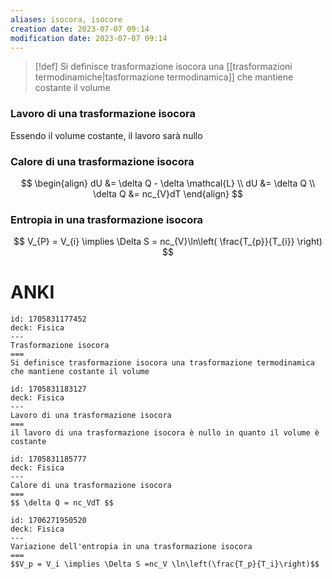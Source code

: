 ```yaml
---
aliases: isocora, isocore
creation date: 2023-07-07 09:14
modification date: 2023-07-07 09:14
---
```


>[!def]
>Si definisce trasformazione isocora una [[trasformazioni termodinamiche|tasformazione termodinamica]] che mantiene costante il volume

### Lavoro di una trasformazione isocora
Essendo il volume costante, il lavoro sarà nullo

### Calore di una trasformazione isocora
$$ \begin{align}
dU &= \delta Q - \delta \mathcal{L} \\
dU &= \delta Q \\
\delta Q &= nc_{V}dT
\end{align} $$

### Entropia in una trasformazione isocora
$$ V_{P} = V_{i} \implies \Delta S = nc_{V}\ln\left( \frac{T_{p}}{T_{i}} \right) $$


# ANKI

```anki
id: 1705831177452
deck: Fisica
---
Trasformazione isocora
===
Si definisce trasformazione isocora una trasformazione termodinamica che mantiene costante il volume
```


```anki
id: 1705831183127
deck: Fisica
---
Lavoro di una trasformazione isocora
===
il lavoro di una trasformazione isocora è nullo in quanto il volume è costante
```


```anki
id: 1705831185777
deck: Fisica
---
Calore di una trasformazione isocora
===
$$ \delta Q = nc_VdT $$
```


```anki
id: 1706271950520
deck: Fisica
---
Variazione dell'entropia in una trasformazione isocora
===
$$V_p = V_i \implies \Delta S =nc_V \ln\left(\frac{T_p}{T_i}\right)$$
```
